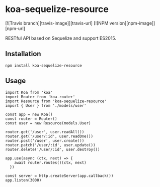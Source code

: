 # koa-sequelize-resource

[![Travis branch][travis-image]][travis-url]
[![NPM version][npm-image]][npm-url]

RESTful API based on Sequelize and support ES2015.

## Installation

```
npm install koa-sequelize-resource
```

## Usage

```
import Koa from 'koa'
import Router from 'koa-router'
import Resource from 'koa-sequelize-resource'
import { User } from './models/user'

const app = new Koa()
const router = Router()
const user = new Resource(models.User)
    
router.get('/user', user.readAll())
router.get('/user/:id', user.readOne())
router.post('/user', user.create())
router.patch('/user/:id', user.update())
router.delete('/user/:id', user.destroy())

app.use(async (ctx, next) => {
    await router.routes()(ctx, next)
  })

const server = http.createServer(app.callback())
app.listen(3000)

```
